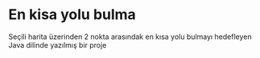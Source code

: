 # En kisa yolu bulma
 Seçili harita üzerinden 2 nokta arasındak en kısa yolu bulmayı hedefleyen Java dilinde yazılmış bir proje
